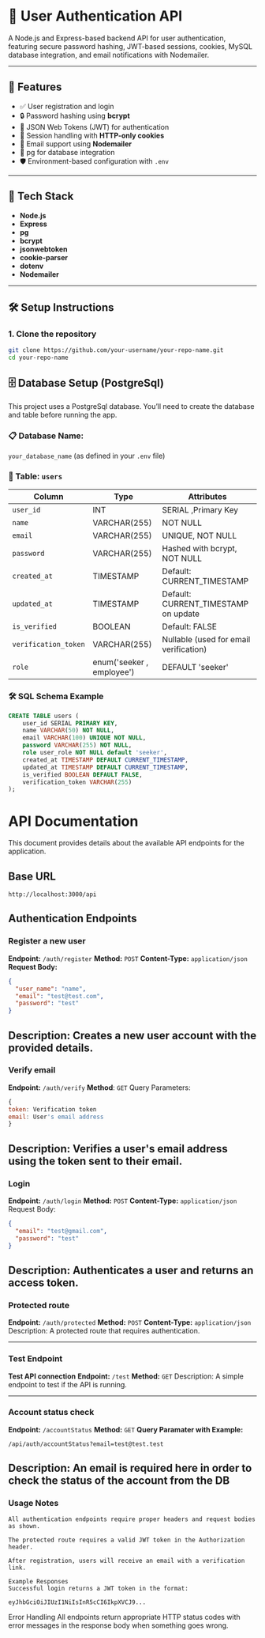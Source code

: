 # 🔐 User Authentication API

A Node.js and Express-based backend API for user authentication, featuring secure password hashing, JWT-based sessions, cookies, MySQL database integration, and email notifications with Nodemailer.

---

## 🚀 Features

- ✅ User registration and login
- 🔒 Password hashing using **bcrypt**
- 🔐 JSON Web Tokens (JWT) for authentication
- 🍪 Session handling with **HTTP-only cookies**
- 📧 Email support using **Nodemailer**
- 🧮 pg for database integration
- 🛡️ Environment-based configuration with `.env`

---

## 📁 Tech Stack

- **Node.js**
- **Express**
- **pg**
- **bcrypt**
- **jsonwebtoken**
- **cookie-parser**
- **dotenv**
- **Nodemailer**

---

## 🛠️ Setup Instructions

### 1. Clone the repository

```bash
git clone https://github.com/your-username/your-repo-name.git
cd your-repo-name
```

## 🗄️ Database Setup (PostgreSql)

This project uses a PostgreSql database. You’ll need to create the database and table before running the app.

### 📋 Database Name:

`your_database_name` (as defined in your `.env` file)

### 📂 Table: `users`

| Column               | Type                      | Attributes                             |
| -------------------- | ------------------------- | -------------------------------------- |
| `user_id`            | INT                       | SERIAL ,Primary Key                    |
| `name`               | VARCHAR(255)              | NOT NULL                               |
| `email`              | VARCHAR(255)              | UNIQUE, NOT NULL                       |
| `password`           | VARCHAR(255)              | Hashed with bcrypt, NOT NULL           |
| `created_at`         | TIMESTAMP                 | Default: CURRENT_TIMESTAMP             |
| `updated_at`         | TIMESTAMP                 | Default: CURRENT_TIMESTAMP on update   |
| `is_verified`        | BOOLEAN                   | Default: FALSE                         |
| `verification_token` | VARCHAR(255)              | Nullable (used for email verification) |
| `role`               | enum('seeker , employee') | DEFAULT 'seeker'                       |

### 🛠️ SQL Schema Example

```sql
CREATE TABLE users (
    user_id SERIAL PRIMARY KEY,
    name VARCHAR(50) NOT NULL,
    email VARCHAR(100) UNIQUE NOT NULL,
    password VARCHAR(255) NOT NULL,
    role user_role NOT NULL default 'seeker',
    created_at TIMESTAMP DEFAULT CURRENT_TIMESTAMP,
    updated_at TIMESTAMP DEFAULT CURRENT_TIMESTAMP,
    is_verified BOOLEAN DEFAULT FALSE,
    verification_token VARCHAR(255)
);
```

# API Documentation

This document provides details about the available API endpoints for the application.

## Base URL

`http://localhost:3000/api`

## Authentication Endpoints

### Register a new user

**Endpoint:** `/auth/register`
**Method:** `POST`
**Content-Type:** `application/json`
**Request Body:**

```json
{
  "user_name": "name",
  "email": "test@test.com",
  "password": "test"
}
```

## Description: Creates a new user account with the provided details.

### Verify email

**Endpoint:** `/auth/verify`
**Method**: `GET`
Query Parameters:

```js
{
token: Verification token
email: User's email address
}
```

## Description: Verifies a user's email address using the token sent to their email.

### Login

**Endpoint:** `/auth/login`
**Method:** `POST`
**Content-Type:** `application/json`
Request Body:

```json
{
  "email": "test@gmail.com",
  "password": "test"
}
```

## Description: Authenticates a user and returns an access token.

### Protected route

**Endpoint:** `/auth/protected`
**Method:** `POST`
**Content-Type:** `application/json`
Description: A protected route that requires authentication.

---

### Test Endpoint

**Test API connection**
**Endpoint:** `/test`
**Method:** `GET`
Description: A simple endpoint to test if the API is running.

---

### Account status check

**Endpoint:** `/accountStatus`
**Method:** `GET`
**Query Paramater with Example:**

```text
/api/auth/accountStatus?email=test@test.test
```

## Description: An email is required here in order to check the status of the account from the DB

### Usage Notes

```text
All authentication endpoints require proper headers and request bodies as shown.

The protected route requires a valid JWT token in the Authorization header.

After registration, users will receive an email with a verification link.

Example Responses
Successful login returns a JWT token in the format:

eyJhbGciOiJIUzI1NiIsInR5cCI6IkpXVCJ9...
```

Error Handling
All endpoints return appropriate HTTP status codes with error messages in the response body when something goes wrong.
